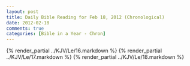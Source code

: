```yaml
---
layout: post
title: Daily Bible Reading for Feb 18, 2012 (Chronological)
date: 2012-02-18
comments: true
categories: [Bible in a Year - Chron]
---
```

{% render_partial ../KJV/Le/16.markdown %}
{% render_partial ../KJV/Le/17.markdown %}
{% render_partial ../KJV/Le/18.markdown %}
